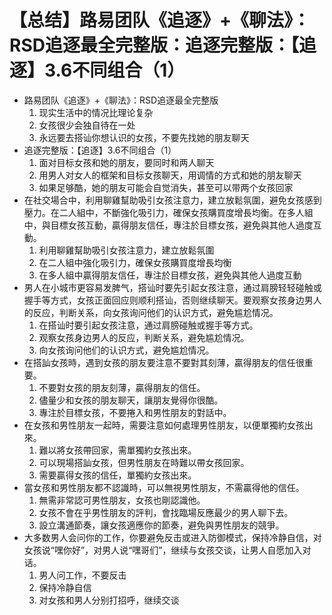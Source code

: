 # 【总结】路易团队《追逐》+《聊法》：RSD追逐最全完整版：追逐完整版：【追逐】3.6不同组合（1）

-   路易团队《追逐》+《聊法》：RSD追逐最全完整版
    1.  现实生活中的情况比理论复杂
    2.  女孩很少会独自待在一处
    3.  永远要去搭讪你想认识的女孩，不要先找她的朋友聊天
-   追逐完整版：【追逐】3.6不同组合（1）
    1.  面对目标女孩和她的朋友，要同时和两人聊天
    2.  用男人对女人的框架和目标女孩聊天，用调情的方式和她的朋友聊天
    3.  如果足够酷，她的朋友可能会自觉消失，甚至可以带两个女孩回家
-   在社交場合中，利用聊雞幫助吸引女孩注意力，建立放鬆氛圍，避免女孩感到壓力。在二人組中，不斷強化吸引力，確保女孩購買度增長均衡。在多人組中，與目標女孩互動，贏得朋友信任，專注於目標女孩，避免與其他人過度互動。
    1.  利用聊雞幫助吸引女孩注意力，建立放鬆氛圍
    2.  在二人組中強化吸引力，確保女孩購買度增長均衡
    3.  在多人組中贏得朋友信任，專注於目標女孩，避免與其他人過度互動
-   男人在小城市更容易发脾气，搭讪时要先引起女孩注意，通过肩膀轻轻碰触或握手等方式，女孩正面回应则顺利搭讪，否则继续聊天。要观察女孩身边男人的反应，判断关系，向女孩询问他们的认识方式，避免尴尬情况。
    1.  在搭讪时要引起女孩注意，通过肩膀碰触或握手等方式。
    2.  观察女孩身边男人的反应，判断关系，避免尴尬情况。
    3.  向女孩询问他们的认识方式，避免尴尬情况。
-   在搭訕女孩時，遇到女孩的朋友要注意不要對其刻薄，贏得朋友的信任很重要。
    1.  不要對女孩的朋友刻薄，贏得朋友的信任。
    2.  儘量少和女孩的朋友聊天，讓朋友覺得你很酷。
    3.  專注於目標女孩，不要捲入和男性朋友的對話中。
-   在女孩和男性朋友一起時，需要注意如何處理男性朋友，以便單獨約女孩出來。
    1.  難以將女孩帶回家，需單獨約女孩出來。
    2.  可以現場搭訕女孩，但男性朋友在時難以帶女孩回家。
    3.  需要贏得女孩的信任，單獨約女孩出來。
-   當女孩和男性朋友都不認識時，可以無視男性朋友，不需贏得他的信任。
    1.  無需非常認可男性朋友，女孩也剛認識他。
    2.  女孩不會在乎男性朋友的評判，會找臨場反應最少的男人聊下去。
    3.  設立溝通節奏，讓女孩適應你的節奏，避免與男性朋友的競爭。
-   大多数男人会问你的工作，你要避免反击或进入防御模式，保持冷静自信，对女孩说“嘿你好”，对男人说“嘿哥们”，继续与女孩交谈，让男人自愿加入对话。
    1.  男人问工作，不要反击
    2.  保持冷静自信
    3.  对女孩和男人分别打招呼，继续交谈